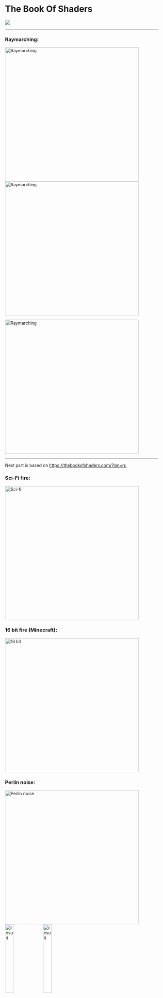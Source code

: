 # The Book Of Shaders
<img src="https://monosnap.com/image/4FGcDw6e3GleqRSlKlLnepQdtmwo7N.png">

----------

### Raymarching:<br/>
<p float="left">
<img src="https://github.com/neitron/TheBookOfShaders/blob/master/sdf_2.gif" alt="Raymarching" height="440" width="440">
<img src="https://github.com/neitron/TheBookOfShaders/blob/master/waterSphere.gif" alt="Raymarching" height="440" width="440">
</p>
<p float="left">
<img src="https://github.com/neitron/TheBookOfShaders/blob/master/sdf.gif" alt="Raymarching" height="440" width="440">
</p>

----------

Next part is based on https://thebookofshaders.com/?lan=ru

### Sci-Fi fire:<br/>
<img src="https://github.com/neitron/TheBookOfShaders/blob/master/fire.gif" alt="Sci-fi" height="440" width="440">

### 16 bit fire (Minecraft):<br/>
<img src="https://github.com/neitron/TheBookOfShaders/blob/master/fire_16bit.gif" alt="16 bit" height="440" width="440">

### Perlin noise:<br/>
<img src="https://github.com/neitron/TheBookOfShaders/blob/master/perlinNoise.gif" alt="Perlin noise" height="440" width="440">

<div class="results">
  <a href="https://github.com/neitron/TheBookOfShaders/blob/master/perlinNoise.gif" target="_blank"><img width="24%" src="https://github.com/neitron/TheBookOfShaders/blob/master/perlinNoise.gif" alt="result"></a>
  <a href="https://github.com/neitron/TheBookOfShaders/blob/master/perlinNoise.gif" target="_blank"><img width="24%" src="https://github.com/neitron/TheBookOfShaders/blob/master/perlinNoise.gif" alt="result"></a>
</div>
